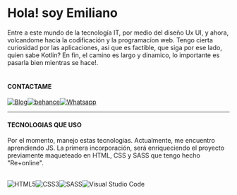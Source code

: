 # Hola! soy Emiliano
Entre a este mundo de la tecnología IT, por medio del diseño Ux UI, y ahora, volcandome hacia la codificación y la programacíon web.
Tengo cierta curiosidad por las aplicaciones, asi que es factible, que siga por ese lado, quien sabe Kotlin? En fin, el camino es largo y dinamico, lo importante es pasarla bien mientras se hace!.<br><br>

#### CONTACTAME
[![Blog](https://img.shields.io/badge/LinkedIn-0077B5?style=for-the-badge&logo=linkedin&logoColor=white)](https://www.linkedin.com/in/emiliano-agu-834544226/)[![behance](	https://img.shields.io/badge/Behance-0054F7?style=for-the-badge&logo=behance&logoColor=white)](https://www.behance.net/emilianocba)[![Whatsapp](https://img.shields.io/badge/WhatsApp-25D366?style=for-the-badge&logo=whatsapp&logoColor=white)](+543513441306)

---

#### TECNOLOGIAS QUE USO
Por el momento, manejo estas tecnologías.
Actualmente, me encuentro aprendiendo JS. La primera incorporación, será enriqueciendo el proyecto previamente maqueteado en HTML, CSS y SASS que tengo hecho "Re+online".

<div style="display: inline_block"><br>
  <img align="center" alt="HTML5" src="https://img.shields.io/badge/HTML5-E34F26?style=for-the-badge&logo=html5&logoColor=white"/><img align="center" alt="CSS3" src="https://img.shields.io/badge/CSS3-1572B6?style=for-the-badge&logo=css3&logoColor=white"/><img align="center" alt="SASS" src="https://img.shields.io/badge/Sass-CC6699?style=for-the-badge&logo=sass&logoColor=white"/><img align="center" alt="Visual Studio Code" src="https://img.shields.io/badge/Visual_Studio_Code-0078D4?style=for-the-badge&logo=visual%20studio%20code&logoColor=white"/>
</div>



